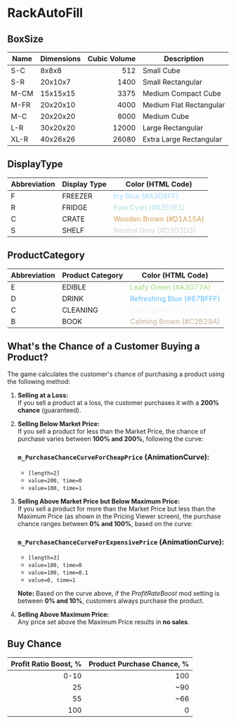 # RackAutoFill

## BoxSize

| Name | Dimensions | Cubic Volume | Description             |
| ---- | ---------- | -----------: | ----------------------- |
| S-C  | 8x8x8      |          512 | Small Cube              |
| S-R  | 20x10x7    |         1400 | Small Rectangular       |
| M-CM | 15x15x15   |         3375 | Medium Compact Cube     |
| M-FR | 20x20x10   |         4000 | Medium Flat Rectangular |
| M-C  | 20x20x20   |         8000 | Medium Cube             |
| L-R  | 30x20x20   |        12000 | Large Rectangular       |
| XL-R | 40x26x26   |        26080 | Extra Large Rectangular |

## DisplayType

| Abbreviation | Display Type | Color (HTML Code)                                         |
| ------------ | ------------ | --------------------------------------------------------- |
| F            | FREEZER      | <span style="color:#A3D8FF">Icy Blue (#A3D8FF)</span>     |
| R            | FRIDGE       | <span style="color:#B3E0E5">Pale Cyan (#B3E0E5)</span>    |
| C            | CRATE        | <span style="color:#D1A15A">Wooden Brown (#D1A15A)</span> |
| S            | SHELF        | <span style="color:#D3D3D3">Neutral Gray (#D3D3D3)</span> |

## ProductCategory

| Abbreviation | Product Category | Color (HTML Code)                                            |
| ------------ | ---------------- | ------------------------------------------------------------ |
| E            | EDIBLE           | <span style="color:#A3D77A">Leafy Green (#A3D77A)</span>     |
| D            | DRINK            | <span style="color:#67BFFF">Refreshing Blue (#67BFFF)</span> |
| C            | CLEANING         | <span style="color:#F0F8FF">Clean White (#F0F8FF)</span>     |
| B            | BOOK             | <span style="color:#C2B29A">Calming Brown (#C2B29A)</span>   |

## What's the Chance of a Customer Buying a Product?

The game calculates the customer's chance of purchasing a product using the following method:

1. **Selling at a Loss:**  
   If you sell a product at a loss, the customer purchases it with a **200% chance** (guaranteed).

2. **Selling Below Market Price:**  
   If you sell a product for less than the Market Price, the chance of purchase varies between **100% and 200%**, following the curve:

   ### `m_PurchaseChanceCurveForCheapPrice` (AnimationCurve):

   - `[length=2]`
   - `value=200, time=0`
   - `value=100, time=1`

3. **Selling Above Market Price but Below Maximum Price:**  
   If you sell a product for more than the Market Price but less than the Maximum Price (as shown in the Pricing Viewer screen), the purchase chance ranges between **0% and 100%**, based on the curve:

   ### `m_PurchaseChanceCurveForExpensivePrice` (AnimationCurve):

   - `[length=3]`
   - `value=100, time=0`
   - `value=100, time=0.1`
   - `value=0, time=1`

   **Note:** Based on the curve above, if the _ProfitRateBoost_ mod setting is between **0% and 10%**, customers always purchase the product.

4. **Selling Above Maximum Price:**  
   Any price set above the Maximum Price results in **no sales**.

## Buy Chance

| Profit Ratio Boost, % | Product Purchase Chance, % |
| --------------------: | -------------------------: |
|                  0-10 |                        100 |
|                    25 |                        ~90 |
|                    55 |                        ~66 |
|                   100 |                          0 |
